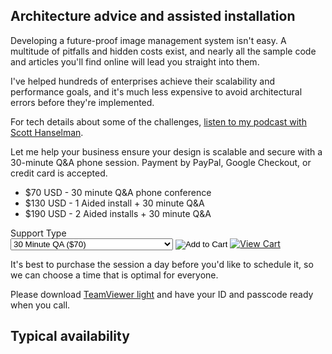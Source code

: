 ## Architecture advice and assisted installation

Developing a future-proof image management system isn't easy. A multitude of pitfalls and hidden costs exist, and nearly all the sample code and articles you'll find online will lead you straight into them. 

I've helped hundreds of enterprises achieve their scalability and performance goals, and it's much less expensive to avoid architectural errors before they're implemented.

For tech details about some of the challenges, [listen to my podcast with Scott Hanselman](http://www.hanselminutes.com/313/deep-inside-image-resizing-and-scaling-with-aspnet-and-iis-with-imageresizingnet-author-na).

Let me help your business ensure your design is scalable and secure with a 30-minute Q&A phone session. Payment by PayPal, Google Checkout, or credit card is accepted.

* $70 USD - 30 minute Q&A phone conference
* $130 USD - 1 Aided install + 30 minute Q&A
* $190 USD - 2 Aided installs + 30 minute Q&A

<form action="https://www.e-junkie.com/ecom/gb.php?c=cart&amp;i=939690&amp;cl=41912&amp;ejc=2" target="ej_ejc" method="POST" accept-charset="UTF-8">
Support Type<br/>
<select name="o1">
<option value="30 Minute QA">30 Minute QA ($70)</option>
<option value="1 Aided install + 30 Minute QA">1 Aided install + 30 Minute QA ($130)</option>
<option value="2 Aided installs + 30 Minute Q&amp;A">2 Aided installs + 30 Minute Q&amp;A ($190)</option>
<option value="Support Incident (Business)">Support Incident ($135)</option>
</select>

<input type="image" src="http://www.e-junkie.com/ej/ej_add_to_cart.gif" border="0"  alt="Add to Cart" class="ec_ejc_thkbx" onClick="javascript:return EJEJC_lc(this.parentNode);"/>
<a href="https://www.e-junkie.com/ecom/gb.php?c=cart&amp;cl=41912&amp;ejc=2" target="ej_ejc" class="ec_ejc_thkbx" onClick="javascript:return EJEJC_lc(this);"><img src="http://www.e-junkie.com/ej/ej_view_cart.gif" border="0" alt="View Cart"/></a>
</form>

<script language="javascript" type="text/javascript">
<!--
function EJEJC_lc(th) { return false; }
// -->
</script>
<script src='http://www.e-junkie.com/ecom/box.js' type='text/javascript'></script>

It's best to purchase the session a day before you'd like to schedule it, so we can choose a time that is optimal for everyone. 

Please download [TeamViewer light](http://s.ndj7.com) and have your ID and passcode ready when you call. 

## Typical availability


<script language="javascript">
function isDstInEffect(off){
	var d = new Date();
	//get the start and end dates for dst:(these rules are US only)
	var     y= d.getUTCFullYear(), countstart= 8, countend= 1,
	dstart= new Date(Date.UTC(y, 2, 8, 2, 0, 0, 0)),
	dend= new Date(Date.UTC(y, 10, 1, 2, 0, 0, 0));
	while(dstart.getUTCDay()!== 0) dstart.setUTCDate(++countstart);
	while(dend.getUTCDay()!== 0) dend.setUTCDate(++countend);

	//get the GMT time for the localized dst start and end times:
	//dstart.setUTCMinutes(off);
	//dend.setUTCMinutes(off);

	// if the date passed in is between dst start and dst end, adjust the offset and label:
	return (dstart<= d && dend>= d);
}
var now = new Date();


var edtOffset = isDstInEffect(-5 * 60) ? -4: -5;//-4, -5
var localOffset = now.getTimezoneOffset() / -60;


var a = (localOffset - edtOffset + 9) % 24;
var b = (localOffset - edtOffset + 21) % 24;
var mins =  now.getMinutes().toString(); 
if (mins.length == 1) mins = mins + '0';

document.write("Mon-Fri <strong>" + a + ":00 to " + b + ":00</strong> based on your estimated local time of " + now.getHours() + ":" + mins + ". This is 9am to 9pm EDT (my time zone).");
</script>

